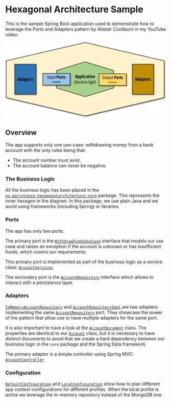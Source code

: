 # Hexagonal Architecture Sample
This is the sample Spring Boot application used to demonstrate how to leverage the Ports and Adapters pattern by Alistair Cockburn in my YouTube video: <link here>

![Hexagonal High Level Diagram](hexagonal%20high%20level.png)

## Overview
The app supports only one use-case: withdrawing money from a bank account with the only rules being that:
* The account number must exist.
* The account balance can never be negative.

### The Business Logic
All the business logic has been placed in the [`eu.marcolenzo.hexagonalarchitecture.core`](src/main/java/eu/marcolenzo/hexagonalarchitecture/core) package. This represents the inner hexagon in the diagram. In this package, we use plain Java and we avoid using frameworks (including Spring) or libraries.

### Ports
The app has only two ports.

The primary port is the [`WithdrawFundsUseCase`](src/main/java/eu/marcolenzo/hexagonalarchitecture/core/usecases/WithdrawFundsUseCase.java) interface that models our use case and raises an exception if the account is unknown or has insufficient funds, which covers our requirements.

This primary port is implemented as part of the business logic as a service class: [`AccountServices`](src/main/java/eu/marcolenzo/hexagonalarchitecture/core/domain/AccountServices.java)

The secondary port is the [`AccountRepository`](src/main/java/eu/marcolenzo/hexagonalarchitecture/core/repositories/AccountRepository.java) interface which allows to interact with a persistence layer. 

### Adapters
[`InMemoryAccountRepository`](src/main/java/eu/marcolenzo/hexagonalarchitecture/persistence/memory/InMemoryAccountRepository.java) and [`AccountRepositoryImpl`](src/main/java/eu/marcolenzo/hexagonalarchitecture/persistence/mongo/AccountRepositoryImpl.java) are two adapters implementing the same [`AccountRepository`](src/main/java/eu/marcolenzo/hexagonalarchitecture/core/repositories/AccountRepository.java) port. They showcase the power of the pattern that allow use to have multiple adapters for the same port.

It is also important to have a look at the [`AccountDocument`](src/main/java/eu/marcolenzo/hexagonalarchitecture/persistence/mongo/AccountDocument.java) class. The properties are identical to our [`Account`](src/main/java/eu/marcolenzo/hexagonalarchitecture/core/domain/Account.java) class, but it is necessary to have distinct documents to avoid that we create a hard dependency between our business logic in the `core` package and the Spring Data framework.

The primary adapter is a simple controller using Spring MVC: [`AccountController`](src/main/java/eu/marcolenzo/hexagonalarchitecture/web/controllers/AccountController.java)

### Configuration
[`DefaultConfiguration`](src/main/java/eu/marcolenzo/hexagonalarchitecture/configuration/DefaultConfiguration.java) and [`LocalConfiguration`](src/main/java/eu/marcolenzo/hexagonalarchitecture/configuration/LocalConfiguration.java) show how to plan different app context configurations for different profiles. When the local profile is active we leverage the in-memory repository instead of the MongoDB one.